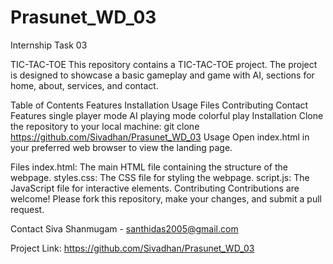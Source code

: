 # Prasunet_WD_03
Internship Task 03


TIC-TAC-TOE
This repository contains a TIC-TAC-TOE project. The project is designed to showcase a basic gameplay and game with AI, sections for home, about, services, and contact.

Table of Contents
Features
Installation
Usage
Files
Contributing
Contact
Features
single player mode
AI playing mode
colorful play
Installation
Clone the repository to your local machine:
git clone https://github.com/Sivadhan/Prasunet_WD_03
Usage
Open index.html in your preferred web browser to view the landing page.

Files
index.html: The main HTML file containing the structure of the webpage.
styles.css: The CSS file for styling the webpage.
script.js: The JavaScript file for interactive elements.
Contributing Contributions are welcome! Please fork this repository, make your changes, and submit a pull request.

Contact Siva Shanmugam - santhidas2005@gmail.com

Project Link: https://github.com/Sivadhan/Prasunet_WD_03
